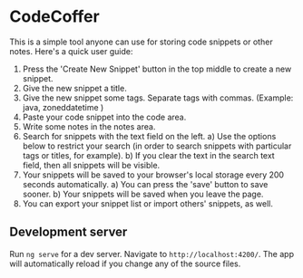 # CodeCoffer
 This is a simple tool anyone can use for storing code snippets or other notes. 
 Here's a quick user guide:
 1) Press the 'Create New Snippet' button in the top middle to create a new snippet. 
 2) Give the new snippet a title.
 3) Give the new snippet some tags. Separate tags with commas. (Example: java, zoneddatetime )
 4) Paste your code snippet into the code area.
 5) Write some notes in the notes area.
 6) Search for snippets with the text field on the left.
    a) Use the options below to restrict your search (in order to search snippets with particular tags or titles, for example).
    b) If you clear the text in the search text field, then all snippets will be visible.
 7) Your snippets will be saved to your browser's local storage every 200 seconds automatically.
    a) You can press the 'save' button to save sooner.
    b) Your snippets will be saved when you leave the page.
 8) You can export your snippet list or import others' snippets, as well.

## Development server

Run `ng serve` for a dev server. Navigate to `http://localhost:4200/`. The app will automatically reload if you change any of the source files.




